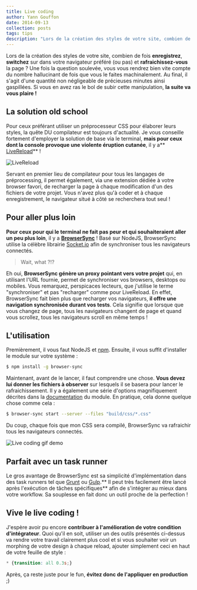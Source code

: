 ```yaml
---
title: Live coding
author: Yann Gouffon
date: 2014-09-13
collection: posts
tags: tips
description: "Lors de la création des styles de votre site, combien de fois enregistrez, switchez sur dans votre navigateur préféré (ou pas) et rafraichissez-vous la page ? Une fois la question soulevée, vous vous rendrez bien vite compte du nombre hallucinant de fois que vous le faites machinalement. Si vous en avez ras le bol de subir cette manipulation, la suite va vous plaire !"
---
```


Lors de la création des styles de votre site, combien de fois **enregistrez**, **switchez** sur dans votre navigateur préféré (ou pas) et **rafraichissez-vous** la page ? Une fois la question soulevée, vous vous rendrez bien vite compte du nombre hallucinant de fois que vous le faites machinalement. Au final, il s'agit d'une quantité non négligeable de précieuses minutes ainsi gaspillées. Si vous en avez ras le bol de subir cette manipulation, **la suite va vous plaire !**

## La solution old school
Pour ceux préférant utiliser un préprocesseur CSS pour élaborer leurs styles, la quête DU compilateur est toujours d'actualité. Je vous conseille fortement d'employer la solution de base via le terminal, **mais pour ceux dont la console provoque une violente éruption cutanée**, il y a** [LiveReload](http://livereload.com/)** !

![LiveReload](http://yago.io/content/images/live-coding-livereload.png)

Servant en premier lieu de compilateur pour tous les langages de préprocessing, il permet également, via une extension dédiée à votre browser favori, de recharger la page à chaque modification d'un des fichiers de votre projet. Vous n'avez plus qu'à coder et à chaque enregistrement, le navigateur situé à côté se recherchera tout seul !

## Pour aller plus loin
**Pour ceux pour qui le terminal ne fait pas peur et qui souhaiteraient aller un peu plus loin**, il y a **[BrowserSync](http://www.browsersync.io/)** ! Basé sur NodeJS, BrowserSync utilise la célèbre librairie [Socket.io](http://socket.io/) afin de synchroniser tous les navigateurs connectés.

> Wait, what ?!?

Eh oui, **BrowserSync génère un proxy pointant vers votre projet** qui, en utilisant l'URL fournie, permet de synchroniser vos browsers, desktops ou mobiles. Vous remarquez, perspicaces lecteurs, que j'utilise le terme "synchroniser" et pas "recharger" comme pour LiveReload. En effet, BrowserSync fait bien plus que recharger vos navigateurs, **il offre une navigation synchronisée durant vos tests**. Cela signifie que lorsque que vous changez de page, tous les navigateurs changent de page et quand vous scrollez, tous les navigateurs scroll en même temps !

## L'utilisation
Premièrement, il vous faut NodeJS et [npm](https://www.npmjs.org/). Ensuite, il vous suffit d'installer le module sur votre système :

```bash
$ npm install -g browser-sync
```
Maintenant, avant de le lancer, il faut comprendre une chose. **Vous devez lui donner les fichiers à observer** sur lesquels il se basera pour lancer le rafraichissement. Il y a également une série d'options magnifiquement décrites dans la [documentation](http://www.browsersync.io/docs/command-line/) du module. En pratique, cela donne quelque chose comme cela :

```bash
$ browser-sync start --server --files "build/css/*.css"
```

Du coup, chaque fois que mon CSS sera compilé, BrowserSync va rafraichir tous les navigateurs connectés.

![Live coding gif demo](http://yago.io/content/images/live-coding2.gif)

## Parfait avec un task runner
Le gros avantage de BrowserSync est sa simplicité d'implémentation dans des task runners tel que [Grunt](http://gruntjs.com/) ou [Gulp](http://gulpjs.com/).** Il peut très facilement être lancé après l'exécution de tâches spécifiques** afin de s'intégrer au mieux dans votre workflow. Sa souplesse en fait donc un outil proche de la perfection !

## Vive le live coding !
J'espère avoir pu encore **contribuer à l'amélioration de votre condition d'intégrateur**. Quoi qu'il en soit, utiliser un des outils présentés ci-dessus va rendre votre travail clairement plus cool et si vous souhaiter voir un morphing de votre design à chaque reload, ajouter simplement ceci en haut de votre feuille de style :

```css
* {transition: all 0.3s;}
```

Après, ça reste juste pour le fun, **évitez donc de l'appliquer en production** ;)
